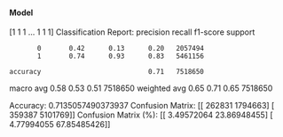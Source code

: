#### Model
[1 1 1 ... 1 1 1]
Classification Report:
              precision    recall  f1-score   support

           0       0.42      0.13      0.20   2057494
           1       0.74      0.93      0.83   5461156

    accuracy                           0.71   7518650
   macro avg       0.58      0.53      0.51   7518650
weighted avg       0.65      0.71      0.65   7518650

Accuracy: 0.7135057490373937
Confusion Matrix:
[[ 262831 1794663]
 [ 359387 5101769]]
Confusion Matrix (%):
[[ 3.49572064 23.86948455]
 [ 4.77994055 67.85485426]]
